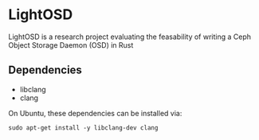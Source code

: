 # LightOSD

LightOSD is a research project evaluating the feasability of writing a Ceph Object Storage Daemon (OSD) in Rust

## Dependencies

- libclang
- clang

On Ubuntu, these dependencies can be installed via:

    sudo apt-get install -y libclang-dev clang